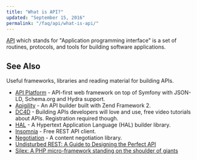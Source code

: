 ```yaml
---
title: "What is API?"
updated: "September 15, 2016"
permalink: "/faq/api/what-is-api/"
---
```


[API](https://en.wikipedia.org/wiki/Application_programming_interface) which
stands for "Application programming interface" is a set of routines, protocols,
and tools for building software applications.

## See Also

Useful frameworks, libraries and reading material for building APIs.

* [API Platform](https://api-platform.com/) - API-first web framework on top of
  Symfony with JSON-LD, Schema.org and Hydra support.
* [Apigility](https://github.com/zfcampus/zf-apigility-skeleton) - An API builder
  built with Zend Framework 2.
* [DC4D](http://daycamp4developers.com/previous-meetings/building-apis-developers-will-love-and-use/) - Building
  APIs developers will love and use, free video tutorials about APIs. Registration
  required though.
* [HAL](https://github.com/blongden/hal) - A Hypertext Application Language (HAL)
  builder library.
* [Insomnia](https://insomnia.rest/) - Free REST API client.
* [Negotiation](https://github.com/willdurand/Negotiation) - A content negotiation
  library.
* [Undisturbed REST: A Guide to Designing the Perfect API](http://mulesoft.com/restbook)
* [Silex: A PHP micro-framework standing on the shoulder of giants](http://silex.sensiolabs.org/)
